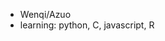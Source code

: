 - Wenqi/Azuo
- learning: python, C, javascript, R

<!---
Wenqi-Azuo-Zhao/Wenqi-Azuo-Zhao is a ✨ special ✨ repository because its `README.md` (this file) appears on your GitHub profile.
You can click the Preview link to take a look at your changes.
--->
